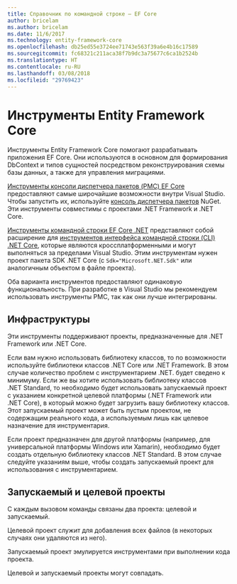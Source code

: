 ```yaml
---
title: Справочник по командной строке — EF Core
author: bricelam
ms.author: bricelam
ms.date: 11/6/2017
ms.technology: entity-framework-core
ms.openlocfilehash: db25ed55e3724ee71743e563f39a6e4b16c17589
ms.sourcegitcommit: fc68321c211aca38f7b9dc3a75677c6ca1b2524b
ms.translationtype: HT
ms.contentlocale: ru-RU
ms.lasthandoff: 03/08/2018
ms.locfileid: "29769423"
---
```

<a name="entity-framework-core-tools"></a>Инструменты Entity Framework Core
===========================
Инструменты Entity Framework Core помогают разрабатывать приложения EF Core. Они используются в основном для формирования DbContext и типов сущностей посредством реконструирования схемы базы данных, а также для управления миграциями.

[Инструменты консоли диспетчера пакетов (PMC) EF Core][1] предоставляют самые широчайшие возможности внутри Visual Studio. Чтобы запустить их, используйте [консоль диспетчера пакетов][2] NuGet. Эти инструменты совместимы с проектами .NET Framework и .NET Core.

[Инструменты командной строки EF Core .NET][3] представляют собой расширение для [инструментов интерфейса командной строки (CLI) .NET Core][4], которые являются кроссплатформенными и могут выполняться за пределами Visual Studio. Этим инструментам нужен проект пакета SDK .NET Core (с `Sdk="Microsoft.NET.Sdk"` или аналогичным объектом в файле проекта).

Оба варианта инструментов предоставляют одинаковую функциональность. При разработке в Visual Studio мы рекомендуем использовать инструменты PMC, так как они лучше интегрированы.

<a name="frameworks"></a>Инфраструктуры
----------
Эти инструменты поддерживают проекты, предназначенные для .NET Framework или .NET Core.

Если вам нужно использовать библиотеку классов, то по возможности используйте библиотеки классов .NET Core или .NET Framework. В этом случае количество проблем с инструментарием .NET. будет сведено к минимуму. Если же вы хотите использовать библиотеку классов .NET Standard, то необходимо будет использовать запускаемый проект с указанием конкретной целевой платформы (.NET Framework или .NET Core), в который можно будет загрузить вашу библиотеку классов. Этот запускаемый проект может быть пустым проектом, не содержащим реального кода, а используемым лишь как целевое назначение для инструментария.

Если проект предназначен для другой платформы (например, для универсальной платформы Windows или Xamarin), необходимо будет создать отдельную библиотеку классов .NET Standard. В этом случае следуйте указаниям выше, чтобы создать запускаемый проект для использования с инструментарием.

<a name="startup-and-target-projects"></a>Запускаемый и целевой проекты
---------------------------
С каждым вызовом команды связаны два проекта: целевой и запускаемый.

Целевой проект служит для добавления всех файлов (в некоторых случаях они удаляются из него).

Запускаемый проект эмулируется инструментами при выполнении кода проекта.

Целевой и запускаемый проекты могут совпадать.


  [1]: powershell.md
  [2]: https://docs.microsoft.com/nuget/tools/package-manager-console
  [3]: dotnet.md
  [4]: https://docs.microsoft.com/dotnet/core/tools/
